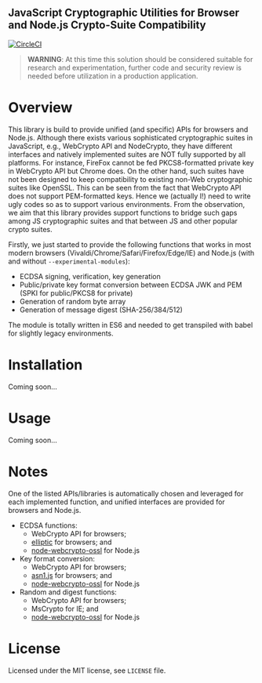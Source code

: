 JavaScript Cryptographic Utilities for Browser and Node.js Crypto-Suite Compatibility
--
[![CircleCI](https://circleci.com/gh/junkurihara/jscu.svg?style=svg)](https://circleci.com/gh/junkurihara/jscu)

> **WARNING**: At this time this solution should be considered suitable for research and experimentation, further code and security review is needed before utilization in a production application.

# Overview
This library is build to provide unified (and specific) APIs for browsers and Node.js. Although there exists various sophisticated cryptographic suites in JavaScript, e.g., WebCrypto API and NodeCrypto, they have different interfaces and natively implemented suites are NOT fully supported by all platforms. For instance, FireFox cannot be fed PKCS8-formatted private key in WebCrypto API but Chrome does. On the other hand, such suites have not been designed to keep compatibility to existing non-Web cryptographic suites like OpenSSL. This can be seen from the fact that WebCrypto API does not support PEM-formatted keys. Hence we (actually I!) need to write ugly codes so as to support various environments. From the observation, we aim that this library provides support functions to bridge such gaps among JS cryptographic suites and that between JS and other popular crypto suites.

Firstly, we just started to provide the following functions that works in most modern browsers (Vivaldi/Chrome/Safari/Firefox/Edge/IE) and Node.js (with and without `--experimental-modules`):
- ECDSA signing, verification, key generation
- Public/private key format conversion between ECDSA JWK and PEM (SPKI for public/PKCS8 for private) 
- Generation of random byte array
- Generation of message digest (SHA-256/384/512)

The module is totally written in ES6 and needed to get transpiled with babel for slightly legacy environments.

# Installation
Coming soon...

# Usage
Coming soon...

# Notes
One of the listed APIs/libraries is automatically chosen and leveraged for each implemented function, and unified interfaces are provided for browsers and Node.js.

- ECDSA functions:
  * WebCrypto API for browsers;
  * [elliptic](https://github.com/indutny/elliptic) for browsers; and
  * [node-webcrypto-ossl](https://github.com/PeculiarVentures/node-webcrypto-ossl) for Node.js
- Key format conversion:
  * WebCrypto API for browsers;
  * [asn1.js](https://github.com/indutny/asn1.js) for browsers; and
  * [node-webcrypto-ossl](https://github.com/PeculiarVentures/node-webcrypto-ossl) for Node.js
- Random and digest functions:
  * WebCrypto API for browsers;
  * MsCrypto for IE; and
  * [node-webcrypto-ossl](https://github.com/PeculiarVentures/node-webcrypto-ossl) for Node.js

# License
Licensed under the MIT license, see `LICENSE` file.